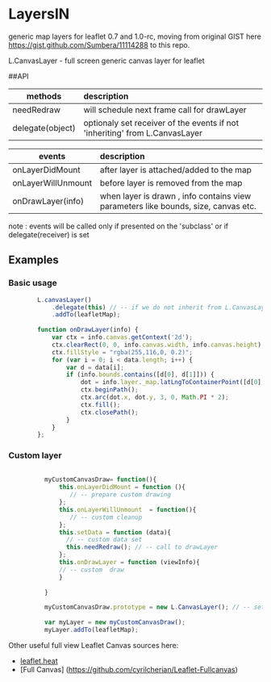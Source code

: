 # LayersIN
generic  map layers for leaflet 0.7 and 1.0-rc, moving from original GIST here https://gist.github.com/Sumbera/11114288 to this repo.

L.CanvasLayer  - full screen generic canvas layer for leaflet

##API

|methods       | description            | 
| ------------- |:-------------| 
|needRedraw   | will schedule next frame call for drawLayer|
|delegate(object)   | optionaly set receiver of the events if not 'inheriting' from L.CanvasLayer |


events          | description            | 
| ------------- |:-------------| 
|onLayerDidMount   | after layer is attached/added to the map|
|onLayerWillUnmount   | before  layer is removed from the map|
|onDrawLayer(info)       | when layer is drawn , info contains view parameters like bounds, size, canvas etc.
note :  events will be called only if presented on the 'subclass' or if delegate(receiver) is set

##  Examples 
### Basic usage
```javascript
        L.canvasLayer()
            .delegate(this) // -- if we do not inherit from L.CanvasLayer  we can setup a delegate to receive events from L.CanvasLayer
            .addTo(leafletMap);
      
        function onDrawLayer(info) {
            var ctx = info.canvas.getContext('2d');
            ctx.clearRect(0, 0, info.canvas.width, info.canvas.height);
            ctx.fillStyle = "rgba(255,116,0, 0.2)";
            for (var i = 0; i < data.length; i++) {
                var d = data[i];
                if (info.bounds.contains([d[0], d[1]])) {
                    dot = info.layer._map.latLngToContainerPoint([d[0], d[1]]);
                    ctx.beginPath();
                    ctx.arc(dot.x, dot.y, 3, 0, Math.PI * 2);
                    ctx.fill();
                    ctx.closePath();
                }
            }
        };
```

### Custom layer
```javascript
  
          myCustomCanvasDraw= function(){
              this.onLayerDidMount = function (){      
                 // -- prepare custom drawing    
              };
              this.onLayerWillUnmount  = function(){
                 // -- custom cleanup    
              };
              this.setData = function (data){
                // -- custom data set
                this.needRedraw(); // -- call to drawLayer
              };
              this.onDrawLayer = function (viewInfo){
              // -- custom  draw
              }
              
          }
          
          myCustomCanvasDraw.prototype = new L.CanvasLayer(); // -- setup prototype 
          
          var myLayer = new myCustomCanvasDraw();
          myLayer.addTo(leafletMap);
 ```   


Other useful full view  Leaflet Canvas sources here:
- [leaflet.heat](https://github.com/Leaflet/Leaflet.heat)
- [Full Canvas] (https://github.com/cyrilcherian/Leaflet-Fullcanvas)


